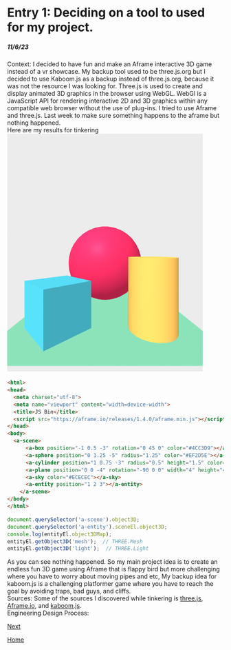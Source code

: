 # Entry 1: Deciding on a tool to used for my project.
##### 11/6/23

Context: I decided to have fun and make an Aframe interactive 3D game instead of a vr showcase. My backup tool used to be three.js.org but I decided to use Kaboom.js as a backup instead of three.js.org, because it was not the resource I was looking for. Three.js is used to create and display animated 3D graphics in the browser using WebGL. WebGl is  a JavaScript API for rendering interactive 2D and 3D graphics within any compatible web browser without the use of plug-ins. I tried to use Aframe and three.js. Last week to make sure something happens to the aframe but nothing happened.
<br>
Here are my results for tinkering
![Aframe](image.png)
```html
<html>
<head>
  <meta charset="utf-8">
  <meta name="viewport" content="width=device-width">
  <title>JS Bin</title>
  <script src="https://aframe.io/releases/1.4.0/aframe.min.js"></script>
</head>
<body>
  <a-scene>
      <a-box position="-1 0.5 -3" rotation="0 45 0" color="#4CC3D9"></a-box>
      <a-sphere position="0 1.25 -5" radius="1.25" color="#EF2D5E"></a-sphere>
      <a-cylinder position="1 0.75 -3" radius="0.5" height="1.5" color="#FFC65D"></a-cylinder>
      <a-plane position="0 0 -4" rotation="-90 0 0" width="4" height="4" color="#7BC8A4"></a-plane>
      <a-sky color="#ECECEC"></a-sky>
      <a-entity position="1 2 3"></a-entity>
    </a-scene>
</body>
</html>
```
```js
document.querySelector('a-scene').object3D;
document.querySelector('a-entity').sceneEl.object3D;
console.log(entityEl.object3DMap);
entityEl.getObject3D('mesh');  // THREE.Mesh
entityEl.getObject3D('light');  // THREE.Light
```
As you can see nothing happened. So my main project idea is to create an endless fun 3D game using Aframe that is flappy bird but more challenging where you have to worry about moving pipes and etc, My backup idea for kaboom.js is a challenging platformer game where you have to reach the goal by avoiding traps, bad guys, and cliffs.
<br>
Sources: Some of the sources I discovered while tinkering is <a href="https://threejs.org/">three.js</a>, <a href="https://aframe.io/">Aframe.io</a>, and <a href="https://kaboomjs.com/">kaboom.js</a>.
<br>
Engineering Design Process:

[Next](entry02.md)

[Home](../README.md)